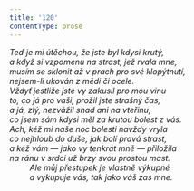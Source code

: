 ```yaml
---
title: '120'
contentType: prose
---
```


<section>

_Teď je mi útěchou, že jste byl kdysi krutý,  
a když si vzpomenu na strast, jež rvala mne,  
musím se sklonit až v prach pro své klopýtnutí,  
nejsem-li ukován z mědi či ocele.  
Vždyť jestliže jste vy zakusil pro mou vinu  
to, co já pro vaši, prožil jste strašný čas;  
a já, zlý, nezvážil snad ani na vteřinu,  
co jsem sám kdysi měl za krutou bolest z vás.  
Ach, kéž mi naše noc bolesti navždy vryla  
co nejhloub do duše, jak bolí pravá strast,  
a kéž vám — jako vy tenkrát mně — přiložila  
na ránu v srdci už brzy svou prostou mast.  
         Ale můj přestupek je vlastně výkupné  
         a vykupuje vás, tak jako váš zas mne._

</section>
